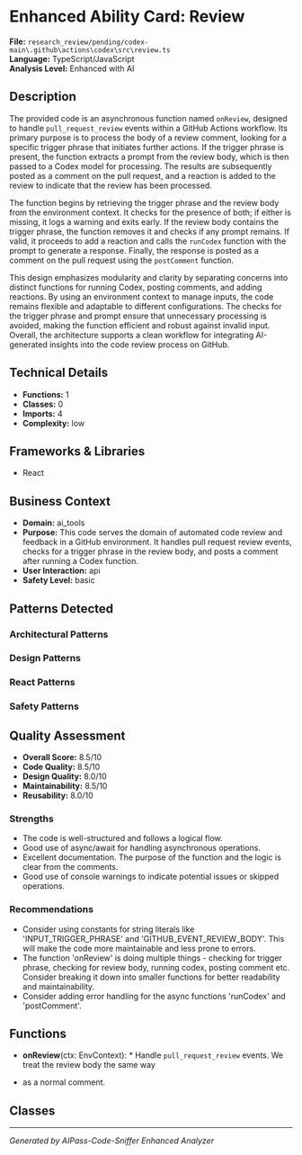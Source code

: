 # Enhanced Ability Card: Review

**File:** `research_review/pending/codex-main\.github\actions\codex\src\review.ts`  
**Language:** TypeScript/JavaScript  
**Analysis Level:** Enhanced with AI

## Description

The provided code is an asynchronous function named `onReview`, designed to handle `pull_request_review` events within a GitHub Actions workflow. Its primary purpose is to process the body of a review comment, looking for a specific trigger phrase that initiates further actions. If the trigger phrase is present, the function extracts a prompt from the review body, which is then passed to a Codex model for processing. The results are subsequently posted as a comment on the pull request, and a reaction is added to the review to indicate that the review has been processed.

The function begins by retrieving the trigger phrase and the review body from the environment context. It checks for the presence of both; if either is missing, it logs a warning and exits early. If the review body contains the trigger phrase, the function removes it and checks if any prompt remains. If valid, it proceeds to add a reaction and calls the `runCodex` function with the prompt to generate a response. Finally, the response is posted as a comment on the pull request using the `postComment` function.

This design emphasizes modularity and clarity by separating concerns into distinct functions for running Codex, posting comments, and adding reactions. By using an environment context to manage inputs, the code remains flexible and adaptable to different configurations. The checks for the trigger phrase and prompt ensure that unnecessary processing is avoided, making the function efficient and robust against invalid input. Overall, the architecture supports a clean workflow for integrating AI-generated insights into the code review process on GitHub.

## Technical Details

- **Functions:** 1
- **Classes:** 0
- **Imports:** 4
- **Complexity:** low


## Frameworks & Libraries

- React



## Business Context

- **Domain:** ai_tools
- **Purpose:** This code serves the domain of automated code review and feedback in a GitHub environment. It handles pull request review events, checks for a trigger phrase in the review body, and posts a comment after running a Codex function.
- **User Interaction:** api
- **Safety Level:** basic



## Patterns Detected

### Architectural Patterns


### Design Patterns


### React Patterns


### Safety Patterns




## Quality Assessment

- **Overall Score:** 8.5/10
- **Code Quality:** 8.5/10
- **Design Quality:** 8.0/10
- **Maintainability:** 8.5/10
- **Reusability:** 8.0/10

### Strengths
- The code is well-structured and follows a logical flow.
- Good use of async/await for handling asynchronous operations.
- Excellent documentation. The purpose of the function and the logic is clear from the comments.
- Good use of console warnings to indicate potential issues or skipped operations.

### Recommendations
- Consider using constants for string literals like 'INPUT_TRIGGER_PHRASE' and 'GITHUB_EVENT_REVIEW_BODY'. This will make the code more maintainable and less prone to errors.
- The function 'onReview' is doing multiple things - checking for trigger phrase, checking for review body, running codex, posting comment etc. Consider breaking it down into smaller functions for better readability and maintainability.
- Consider adding error handling for the async functions 'runCodex' and 'postComment'.


## Functions

- **onReview**(ctx: EnvContext): * Handle `pull_request_review` events. We treat the review body the same way
 * as a normal comment.

## Classes



---
*Generated by AIPass-Code-Sniffer Enhanced Analyzer*
